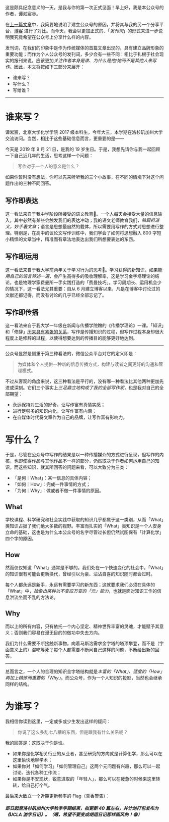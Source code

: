 这是颇具纪念意义的一天，是我与你的第一次正式见面！早上好，我是本公众号的作者，谭淞宸😉。

在[上一篇文章](https://weixin.qq.com/s/CQlXxh7vkZK-x5mSr1hrXg)中，我简要地说明了建立公众号的原因，并将其与我的另一个分享平台，[博客](https://tansongchen.com) 进行了对比。而今天，我会以更加正式的、「*发刊词*」的形式来进一步说明我究竟希望在公众号上分享什么样的内容。

发刊词，在我们的印象中是作为传统媒体的首篇文章出现的，具有建立品牌形象的重要功能；而作为个人公众号的发刊词，多少会有一些不同：相比于扎根于社会现实的报刊来说，应该更加*关注作者本身是谁、为什么是他/她而不是其他人来写作*。因此，本文将按如下三部分来展开：

- 谁来写？
- 写什么？
- 写给谁？

---

# 谁来写？

谭淞宸，北京大学化学学院 2017 级本科生，今年大三，本学期在洛杉矶加州大学交流访问。当然，相比于这些基础信息而言，更重要的是——

今天是 2019 年 9 月 21 日，是我的 19 岁生日。于是，我想先请你与我一起回顾一下自己近几年的生活，思考这样一个问题：

> 写作对于一个人的意义是什么？

如果你暂时没有想法，你可以先来听听我的三个小故事，在不同的情境下对这个问题作出的三种不同回答。

## 写作即表达

这一看法来自于我中学阶段所接受的语文教育📖️。一个人每天会接受大量的信息输入，其中必然有某些会触发我们的表达冲动；我的语文老师教育我们，*铁肩担道义，妙手著文章*；语言是思想最自然的载体，所以需要用写作的方式对思想进行整理。特别是，在高中的议论文写作训练中，我们学会了如何将思想融入 800 字短小精悍的文章当中，精准而有章法地表达出我们所想要表达的东西。

## 写作即运用

这一看法来自于我大学前两年关于学习行为的思考🤔️。学习获得的新知识，如果能*用自己的语言转述一遍*，会产生高得多的吸收理解率，这是学习金字塔理论的结论，也是物理学家费曼所一手实践打造的「费曼技巧」。学习周期长、运用机会少的情况下，这一看法尤其重要：自从 6 月建立博客以来，凡是在博客中讨论过的文献还都记得，而没有讨论的几乎已经全部忘记了。

## 写作即传播

这一看法来自于我大学一年级在新闻与传播学院蹭的《传播学理论》一课。「知识」和「修辞」[历来具有紧张的关系](例如，理想国《斐多》篇。)，写作是传播知识的过程，但写作过程本身却很大程度上是修辞的过程，以使得想要达到的传播目的能够更好地达到。

---

公众号显然是侧重于第三种看法的，微信公众平台对它的定义即是：

> 为媒体和个人提供一种新的信息传播方式，构建与读者之间更好的沟通和管理模式。

不过从客观的角度来说，这三种看法是平行的，没有哪一种看法比其他两种更加先进或深刻。它们三个事实上*三足鼎立地构成了我的全部写作观*，也是我对自己的全部期望：

- 永远保持对生活的好奇，让写作富有真情实感；
- 进行足够多的知识内化，让写作富有内涵；
- 在自媒体时代将文章作为自己的品牌，让写作富有影响力。

# 写什么？

于是，尽管在公众号中写作的结果是以一种传播媒介的方式进行呈现，但写作的内核，也即使得作品与其他作品不一样的部分，仍然取决于作者如何运用自己的知识。而这些知识，就其所回答的问题来看，可以大致分为三类：

- 「是何｜What」：某一信息的具体内容；
- 「如何｜How」：完成一件事情的方式；
- 「为何｜Why」：做或者不做一件事情的原因。

## What

学校课程、科学研究和社会实践中获取的知识几乎都属于这一类别，从而「What」类知识占据了我们绝大多数的视野。丰富而扎实的「What」类知识是一个人安身立命的基础，这也是为什么本公众号的名字尽管过长但仍然试图保有「计算化学」四个字的原因。

## How

然而仅仅知道「What」通常是不够的。我们处在一个快速变化的社会中，「What」的知识很有可能会更新换代，曾经引以为豪、沾沾自喜的知识随时都会过时。

每个人都永远是新手，永远有需要学习的新东西；这就要求我们必须在具体的「What」中，*抽象出某种以不变应万变的「元」能力*，也就是面对知识工作的信息洪流坐而不乱的方法论。

## Why

而以上的所有内容，只有依托一个内心坚定、精神世界丰富的灵魂，才能赋予其意义；否则我们容易在漫无目的的做功中失去方向。

我们为什么需要不断接触新事物，向着马斯洛需求金字塔的塔顶攀登，而不是（字面意义上的）混吃等死？每个人都需要不断问自己这样的问题，不断给出新的回答。

---

总而言之，一个人的合理的知识金字塔结构就是*丰富的「What」、适度的「How」再加上精炼而重要的「Why」*。而公众号，作为一个人知识的投影，当然也会继承同样的结构。

# 为谁写？

我相信你读到这里，一定或多或少生发出这样的疑问：

> 你说了这么多乱七八糟的东西，但是跟我有什么关系呢？

我的回答是：这取决于你是谁。

- 如果你是化学相关行业的从业者，甚至研究的方向就是计算化学，那么可以在这里愉快地聊学术；
- 如果你对「如何学习」「如何管理自己」这两个元问题有兴趣，那么可以一起讨论、迭代各种工作流；
- 如果你是不安现状，锐意进取的「年轻人」，那么可以在疲惫的时候来这里转转，给自己打个气。

最后来大致立一个近期更新频率的 Flag（真香警告）：

##### 即日起至洛杉矶加州大学秋季学期结束，拟更新 40 篇左右，并计划打包发布为《UCLA 游学日记》。（嗯，希望不要变成胡适日记那样画风的！😁️）